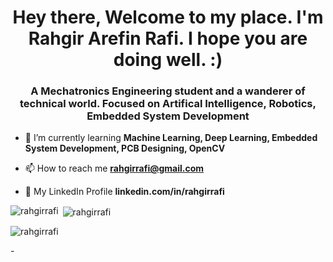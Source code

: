 <h1 align="center">Hey there, Welcome to my place. I'm Rahgir Arefin Rafi. I hope you are doing well. :) </h1>
<h3 align="center">A Mechatronics Engineering student and a wanderer of technical world. Focused on Artifical Intelligence, Robotics, Embedded System Development</h3>


- 🌱 I’m currently learning **Machine Learning, Deep Learning, Embedded System Development, PCB Designing, OpenCV**

- 📫 How to reach me **rahgirrafi@gmail.com**
- 🌿 My LinkedIn Profile **linkedin.com/in/rahgirrafi**

<p><img align="left" src="https://github-readme-stats.vercel.app/api/top-langs?username=rahgirrafi&show_icons=true&locale=en&layout=compact" alt="rahgirrafi" /></p>

<p>&nbsp;<img align="center" src="https://github-readme-stats.vercel.app/api?username=rahgirrafi&show_icons=true&locale=en" alt="rahgirrafi" /></p>

<p><img align="center" src="https://github-readme-streak-stats.herokuapp.com/?user=rahgirrafi&" alt="rahgirrafi" /></p>
-

